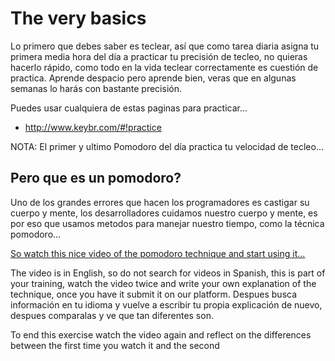 
# The very basics

Lo primero que debes saber es teclear, así que como tarea diaria asigna tu primera media hora del día a practicar tu precisión de tecleo, no quieras  hacerlo rápido, como todo en la vida teclear correctamente es cuestión de practica. Aprende despacio pero aprende bien, veras que en algunas semanas lo harás con bastante precisión.

Puedes usar cualquiera de estas paginas para practicar...

- http://www.keybr.com/#!practice
<!-- <Desarrollar la propia en español y añadir otras -->

NOTA: El primer y ultimo Pomodoro del día practica tu velocidad de tecleo…

## Pero que es un pomodoro?


Uno de los grandes errores que hacen los programadores es castigar su cuerpo y mente, los desarrolladores cuidamos nuestro cuerpo y mente, es por eso que usamos metodos para manejar nuestro tiempo, como la técnica pomodoro...

[So watch this nice video of the pomodoro technique and start using it...](http://pomodorotechnique.com/)

The video is in English, so do not search for videos in Spanish, this is part of your training, watch the video twice and write your own explanation of the technique, once you have it submit it on our platform. Despues busca información en tu idioma y vuelve a escribir tu propia explicación de nuevo, despues comparalas y ve que tan diferentes son.

To end this exercise watch the video again and reflect on the differences between the first time you watch it and the second
